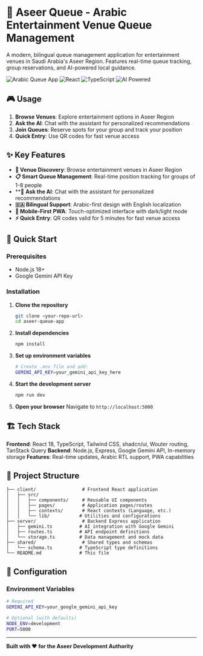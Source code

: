 # 🎢 Aseer Queue - Arabic Entertainment Venue Queue Management

A modern, bilingual queue management application for entertainment venues in Saudi Arabia's Aseer Region. Features real-time queue tracking, group reservations, and AI-powered local guidance.

![Arabic Queue App](https://img.shields.io/badge/Language-Arabic%20%2F%20English-green)
![React](https://img.shields.io/badge/React-18.0+-blue)
![TypeScript](https://img.shields.io/badge/TypeScript-5.0+-blue)
![AI Powered](https://img.shields.io/badge/AI-Google%20Gemini-orange)

## 🎮 Usage

1. **Browse Venues**: Explore entertainment options in Aseer Region
2. **Ask the AI**: Chat with the assistant for personalized recommendations  
3. **Join Queues**: Reserve spots for your group and track your position
4. **Quick Entry**: Use QR codes for fast venue access

## ✨ Key Features

- **🎪 Venue Discovery**: Browse entertainment venues in Aseer Region
- **📋 Smart Queue Management**: Real-time position tracking for groups of 1-8 people
- **🤖 **Ask the AI**: Chat with the assistant for personalized recommendations
- **🇸🇦 Bilingual Support**: Arabic-first design with English localization
- **📱 Mobile-First PWA**: Touch-optimized interface with dark/light mode
- **⚡ Quick Entry**: QR codes valid for 5 minutes for fast venue access

## 🚀 Quick Start

### Prerequisites
- Node.js 18+ 
- Google Gemini API Key

### Installation

1. **Clone the repository**
   ```bash
   git clone <your-repo-url>
   cd aseer-queue-app
   ```

2. **Install dependencies**
   ```bash
   npm install
   ```

3. **Set up environment variables**
   ```bash
   # Create .env file and add:
   GEMINI_API_KEY=your_gemini_api_key_here
   ```

4. **Start the development server**
   ```bash
   npm run dev
   ```

5. **Open your browser**
   Navigate to `http://localhost:5000`

## 🏗️ Tech Stack

**Frontend**: React 18, TypeScript, Tailwind CSS, shadcn/ui, Wouter routing, TanStack Query
**Backend**: Node.js, Express, Google Gemini API, In-memory storage
**Features**: Real-time updates, Arabic RTL support, PWA capabilities

## 📁 Project Structure

```
├── client/                 # Frontend React application
│   ├── src/
│   │   ├── components/     # Reusable UI components
│   │   ├── pages/          # Application pages/routes
│   │   ├── contexts/       # React contexts (Language, etc.)
│   │   └── lib/           # Utilities and configurations
├── server/                 # Backend Express application
│   ├── gemini.ts          # AI integration with Google Gemini
│   ├── routes.ts          # API endpoint definitions
│   └── storage.ts         # Data management and mock data
├── shared/                 # Shared types and schemas
│   └── schema.ts          # TypeScript type definitions
└── README.md              # This file
```

## 🔧 Configuration

### Environment Variables
```bash
# Required
GEMINI_API_KEY=your_google_gemini_api_key

# Optional (with defaults)
NODE_ENV=development
PORT=5000
```


---

**Built with ❤️ for the Aseer Development Authority**